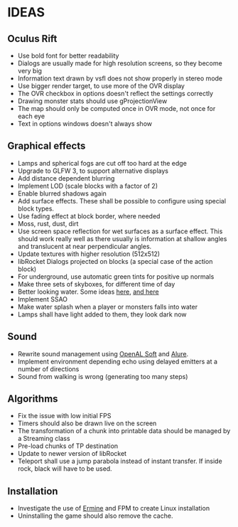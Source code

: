 IDEAS
=====

Oculus Rift
-----------
* Use bold font for better readability
* Dialogs are usually made for high resolution screens, so they become very big
* Information text drawn by vsfl does not show properly in stereo mode
* Use bigger render target, to use more of the OVR display
* The OVR checkbox in options doesn't reflect the settings correctly
* Drawing monster stats should use gProjectionView
* The map should only be computed once in OVR mode, not once for each eye
* Text in options windows doesn't always show

Graphical effects
-----------------
* Lamps and spherical fogs are cut off too hard at the edge
* Upgrade to GLFW 3, to support alternative displays
* Add distance dependent blurring
* Implement LOD (scale blocks with a factor of 2)
* Enable blurred shadows again
* Add surface effects. These shall be possible to configure using special block types.
* Use fading effect at block border, where needed
* Moss, rust, dust, dirt
* Use screen space reflection for wet surfaces as a surface effect. This should work really well as there usually is information
at shallow angles and translucent at near perpendicular angles.
* Update textures with higher resolution (512x512)
* libRocket Dialogs projected on blocks (a special case of the action block)
* For underground, use automatic green tints for positive up normals
* Make three sets of skyboxes, for different time of day
* Better looking water. Some ideas [here](http://mtnphil.wordpress.com/2012/09/12/faking-water-reflections-with-fourier-coefficients/),
[and here](http://www.jayconrod.com/posts/34/water-simulation-in-glsl)
* Implement SSAO
* Make water splash when a player or monsters falls into water
* Lamps shall have light added to them, they look dark now

Sound
-----
* Rewrite sound management using [OpenAL Soft](http://kcat.strangesoft.net/openal.html) and [Alure](http://kcat.strangesoft.net/alure.html).
* Implement environment depending echo using delayed emitters at a number of directions
* Sound from walking is wrong (generating too many steps)

Algorithms
----------
* Fix the issue with low initial FPS
* Timers should also be drawn live on the screen
* The transformation of a chunk into printable data should be managed by a Streaming class
* Pre-load chunks of TP destination
* Update to newer version of libRocket
* Teleport shall use a jump parabola instead of instant transfer. If inside rock, black will have to be used.

Installation
------------
* Investigate the use of [Ermine](http://www.magicermine.com/features.html) and FPM to create Linux installation
* Uninstalling the game should also remove the cache.
